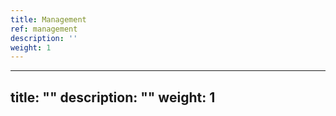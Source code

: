 ```yaml
---
title: Management
ref: management
description: ''
weight: 1
---
```

---
title: ""
description: ""
weight: 1
---